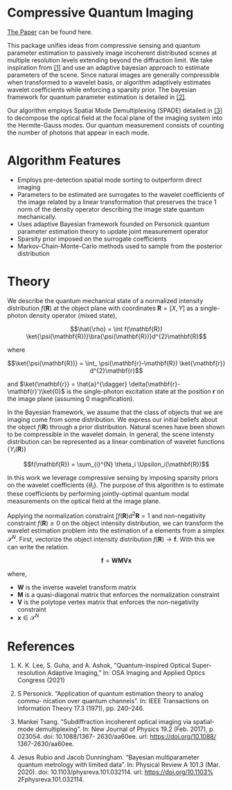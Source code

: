 # Compressive Quantum Imaging

[The Paper](https://www.overleaf.com/read/pffyxrhkqvfw) can be found here.


This package unifies ideas from compressive sensing and quantum parameter estimation to passively image incoherent distributed scenes at multiple resolution levels extending beyond the diffraction limit. We take inspiration from [[1]](https://iopscience.iop.org/article/10.1088/1367-2630/aa60ee) and use an adaptive bayesian approach to estimate parameters of the scene. Since natural images are generally compressible when transformed to a wavelet basis, or algorithm adaptively estimates wavelet coefficients while enforcing a sparsity prior. The bayesian framework for quantum parameter estimation is detailed in [[2]](https://ieeexplore.ieee.org/document/1054643).

Our algorithm employs Spatial Mode Demultiplexing (SPADE) detailed in [[3]](https://iopscience.iop.org/article/10.1088/1367-2630/aa60ee) to decompose the optical field at the focal plane of the imaging system into the Hermite-Gauss modes. Our quantum measurement consists of counting the number of photons that appear in each mode.


# Algorithm Features

- Employs pre-detection spatial mode sorting to outperform direct imaging
- Parameters to be estimated are surrogates to the wavelet coefficients of the image related by a linear transformation that preserves the trace 1 norm of the density operator describing the image state quantum mechanically.
- Uses adaptive Bayesian framework founded on Personick quantum parameter estimation theory to update joint measurement operator
- Sparsity prior imposed on the surrogate coefficients
- Markov-Chain-Monte-Carlo methods used to sample from the posterior distribution

# Theory

We describe the quantum mechanical state of a normalized intensity distribution $f(\mathbf{R})$ at the object plane with coordinates $\mathbf{R} = [X,Y]$ as a single-photon density operator (mixed state),

$$\hat{\rho} = \int f(\mathbf{R}) \ket{\psi(\mathbf{R})}\bra{\psi(\mathbf{R})}d^{2}\mathbf{R}$$


where

$$\ket{\psi(\mathbf{R})} = \int_ \psi(\mathbf{r}-\mathbf{R}) \ket{\mathbf{r}} d^{2}\mathbf{r}$$

and $\ket{\mathbf{r}} = \hat{a}^{\dagger} \delta(\mathbf{r}-\mathbf{r}')\ket{0}$ is the single-photon excitation state at the position $\mathbf{r}$ on the image plane (assuming 0 magnification).  

In the Bayesian framework, we assume that the class of objects that we are imaging come from some distribution. We express our initial beliefs about the object $f(\mathbf{R})$ through a prior distribution. Natural scenes have been shown to be compressible in the wavelet domain. In general, the scene intensty distribution can be represented as a linear combination of wavelet functions $\{\Upsilon_i(\mathbf{R})\}$

$$f(\mathbf{R}) = \sum_{i}^{N} \theta_i \Upsilon_i(\mathbf{R})$$

In this work we leverage compressive sensing by imposing sparsity priors on the wavelet coefficients $\{\theta_i\}$. The purpose of this algorithm is to estimate these coefficients by performing jointly-optimal quantum modal measurements on the optical field at the image plane.


Applying the normalization constraint $\int f(\mathbf{R}) d^2 \mathbf{R} = 1$ and non-negativity constraint $f(\mathbf{R}) \geq 0$ on the object intensity distribution, we can transform the wavelet estimation problem into the estimation of a elements from a simplex $\mathcal{S}^{N}$. First, vectorize the object intensity distribution $f(\mathbf{R}) \rightarrow \mathbf{f}$. With this we can write the relation.

$$\mathbf{f} = \mathbf{W} \mathbf{M} \mathbf{V} \mathbf{x}$$

where,

- $\mathbf{W}$ is the inverse wavelet transform matrix 
- $\mathbf{M}$ is a quasi-diagonal matrix that enforces the normalization constraint
- $\mathbf{V}$ is the polytope vertex matrix that enforces the non-negativity constraint
- $\mathbf{x} \in \mathcal{S}^{N}$


# References
1) K. K. Lee, S. Guha, and A. Ashok, "Quantum-inspired Optical Super-resolution Adaptive Imaging," In: OSA Imaging and Applied Optics Congress (2021)

2) S Personick. “Application of quantum estimation theory to analog commu-
nication over quantum channels”. In: IEEE Transactions on Information
Theory 17.3 (1971), pp. 240–246.


3) Mankei Tsang. “Subdiffraction incoherent optical imaging via spatial-mode
demultiplexing”. In: New Journal of Physics 19.2 (Feb. 2017), p. 023054.
doi: 10.1088/1367- 2630/aa60ee. url: https://doi.org/10.1088/
1367-2630/aa60ee.

4) Jesus Rubio and Jacob Dunningham. “Bayesian multiparameter quantum
metrology with limited data”. In: Physical Review A 101.3 (Mar. 2020).
doi: 10.1103/physreva.101.032114. url: https://doi.org/10.1103%
2Fphysreva.101.032114.
